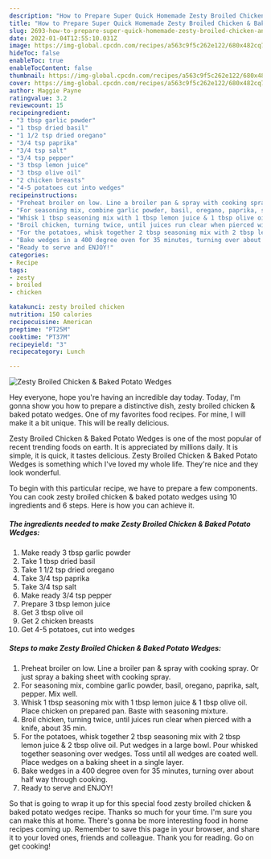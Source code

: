 ```yaml
---
description: "How to Prepare Super Quick Homemade Zesty Broiled Chicken & Baked Potato Wedges"
title: "How to Prepare Super Quick Homemade Zesty Broiled Chicken & Baked Potato Wedges"
slug: 2693-how-to-prepare-super-quick-homemade-zesty-broiled-chicken-and-amp-baked-potato-wedges
date: 2022-01-04T12:55:10.031Z
image: https://img-global.cpcdn.com/recipes/a563c9f5c262e122/680x482cq70/zesty-broiled-chicken-baked-potato-wedges-recipe-main-photo.jpg
hideToc: false
enableToc: true
enableTocContent: false
thumbnail: https://img-global.cpcdn.com/recipes/a563c9f5c262e122/680x482cq70/zesty-broiled-chicken-baked-potato-wedges-recipe-main-photo.jpg
cover: https://img-global.cpcdn.com/recipes/a563c9f5c262e122/680x482cq70/zesty-broiled-chicken-baked-potato-wedges-recipe-main-photo.jpg
author: Maggie Payne
ratingvalue: 3.2
reviewcount: 15
recipeingredient:
- "3 tbsp garlic powder"
- "1 tbsp dried basil"
- "1 1/2 tsp dried oregano"
- "3/4 tsp paprika"
- "3/4 tsp salt"
- "3/4 tsp pepper"
- "3 tbsp lemon juice"
- "3 tbsp olive oil"
- "2 chicken breasts"
- "4-5 potatoes cut into wedges"
recipeinstructions:
- "Preheat broiler on low. Line a broiler pan & spray with cooking spray. Or just spray a baking sheet with cooking spray."
- "For seasoning mix, combine garlic powder, basil, oregano, paprika, salt, pepper. Mix well."
- "Whisk 1 tbsp seasoning mix with 1 tbsp lemon juice & 1 tbsp olive oil. Place chicken on prepared pan. Baste with seasoning mixture."
- "Broil chicken, turning twice, until juices run clear when pierced with a knife, about 35 min."
- "For the potatoes, whisk together 2 tbsp seasoning mix with 2 tbsp lemon juice & 2 tbsp olive oil. Put wedges in a large bowl. Pour whisked together seasoning over wedges. Toss until all wedges are coated well. Place wedges on a baking sheet in a single layer."
- "Bake wedges in a 400 degree oven for 35 minutes, turning over about half way through cooking."
- "Ready to serve and ENJOY!"
categories:
- Recipe
tags:
- zesty
- broiled
- chicken

katakunci: zesty broiled chicken 
nutrition: 150 calories
recipecuisine: American
preptime: "PT25M"
cooktime: "PT37M"
recipeyield: "3"
recipecategory: Lunch

---
```



![Zesty Broiled Chicken & Baked Potato Wedges](https://img-global.cpcdn.com/recipes/a563c9f5c262e122/680x482cq70/zesty-broiled-chicken-baked-potato-wedges-recipe-main-photo.jpg)

Hey everyone, hope you're having an incredible day today. Today, I'm gonna show you how to prepare a distinctive dish, zesty broiled chicken & baked potato wedges. One of my favorites food recipes. For mine, I will make it a bit unique. This will be really delicious.

Zesty Broiled Chicken & Baked Potato Wedges is one of the most popular of recent trending foods on earth. It is appreciated by millions daily. It is simple, it is quick, it tastes delicious. Zesty Broiled Chicken & Baked Potato Wedges is something which I've loved my whole life. They're nice and they look wonderful.




To begin with this particular recipe, we have to prepare a few components. You can cook zesty broiled chicken & baked potato wedges using 10 ingredients and 6 steps. Here is how you can achieve it.

<!--inarticleads1-->

##### The ingredients needed to make Zesty Broiled Chicken & Baked Potato Wedges:

1. Make ready 3 tbsp garlic powder
1. Take 1 tbsp dried basil
1. Take 1 1/2 tsp dried oregano
1. Take 3/4 tsp paprika
1. Take 3/4 tsp salt
1. Make ready 3/4 tsp pepper
1. Prepare 3 tbsp lemon juice
1. Get 3 tbsp olive oil
1. Get 2 chicken breasts
1. Get 4-5 potatoes, cut into wedges




<!--inarticleads2-->

##### Steps to make Zesty Broiled Chicken & Baked Potato Wedges:

1. Preheat broiler on low. Line a broiler pan & spray with cooking spray. Or just spray a baking sheet with cooking spray.
1. For seasoning mix, combine garlic powder, basil, oregano, paprika, salt, pepper. Mix well.
1. Whisk 1 tbsp seasoning mix with 1 tbsp lemon juice & 1 tbsp olive oil. Place chicken on prepared pan. Baste with seasoning mixture.
1. Broil chicken, turning twice, until juices run clear when pierced with a knife, about 35 min.
1. For the potatoes, whisk together 2 tbsp seasoning mix with 2 tbsp lemon juice & 2 tbsp olive oil. Put wedges in a large bowl. Pour whisked together seasoning over wedges. Toss until all wedges are coated well. Place wedges on a baking sheet in a single layer.
1. Bake wedges in a 400 degree oven for 35 minutes, turning over about half way through cooking.
1. Ready to serve and ENJOY!



So that is going to wrap it up for this special food zesty broiled chicken & baked potato wedges recipe. Thanks so much for your time. I'm sure you can make this at home. There's gonna be more interesting food in home recipes coming up. Remember to save this page in your browser, and share it to your loved ones, friends and colleague. Thank you for reading. Go on get cooking!
